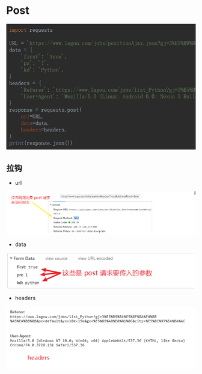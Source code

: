 # Post

![1557147009083](Post.assets/1557147009083.png)

## 拉钩

- url

![1557144689494](Post.assets/1557144689494.png)

- data

![1557144904151](Post.assets/1557144904151.png)

- headers

![1557146258179](Post.assets/1557146258179.png)

